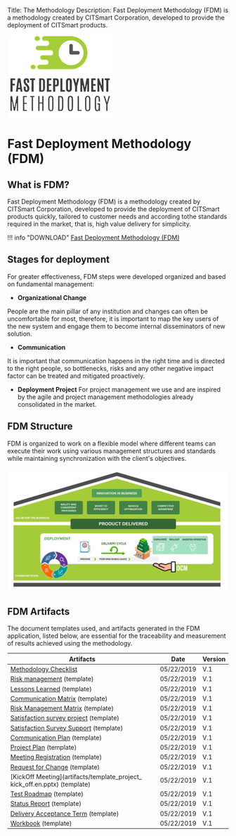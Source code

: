 Title: The Methodology
Description: Fast Deployment Methodology (FDM) is a methodology created by CITSmart Corporation, developed to provide the deployment of CITSmart products.

![FDM](img/fmd_icone_t.png)

Fast Deployment Methodology (FDM)
==================================

What is FDM?
--------------

Fast Deployment Methodology (FDM) is a methodology created by CITSmart Corporation,
developed to provide the deployment of CITSmart products quickly, tailored to customer 
needs and according tothe standards required in the market, that is, high value delivery 
for simplicity. 

!!! info "DOWNLOAD"
    [Fast Deployment Methodology (FDM)](artifacts/methodology.en.pdf)
    
Stages for deployment
------------------------

For greater effectiveness, FDM steps were developed organized
and based on fundamental management:

-   **Organizational Change**

People are the main pillar of any institution and changes can often be uncomfortable
for most, therefore, it is important to map the key users of the new system and engage 
them to become internal disseminators of new solution.

-   **Communication**

It is important that communication happens in the right time and is directed to the
right people, so bottlenecks, risks and any other negative impact factor can be 
treated and mitigated proactively.

-   **Deployment Project**
 For project management we use and are inspired by the agile and project
 management methodologies already consolidated in the market.
 
 FDM Structure
 ---------------
 
 FDM is organized to work on a flexible model where different teams can
 execute their work using various management structures and standards 
 while maintaining synchronization with the client's objectives. 
 
 ![Structure](img/us-fdm-fig-03@2x.png)
 
 FDM Artifacts
 ------------------
 
 The document templates used, and artifacts generated in the FDM application,
 listed below, are essential for the traceability and measurement of results
 achieved using the methodology. 
 
 | Artifacts                                                                                            | Date     | Version |
|--------------------------------------------------------------------------------------------------------|------------|--------|
| [Methodology Checklist](artifacts/check_list_methodology.xlsx)                         | 05/22/2019 | V.1    |
| [Risk management](artifacts/template_risk_management.docx) (template)                  | 05/22/2019 | V.1    |
| [Lessons Learned](artifacts/template_lessons_learned.docx) (template)                              | 05/22/2019| V.1    |
| [Communication Matrix](artifacts/template_communication_matrix.xlsx) (template)                      | 05/22/2019 | V.1    |
| [Risk Management Matrix](artifacts/template_matrix_risk_management.xlsx) (template)                  | 05/22/2019 | V.1    |
| [Satisfaction survey project](artifacts/template_satisfaction_survey_project.xlsx) (template)    | 05/22/2019 | V.1    |
| [Satisfaction Survey Support](artifacts/template_satisfaction_survey_support.xlsx) (template) | 05/22/2019 | V.1    |
| [Communication Plan](artifacts/template_communication_plan.docx) (template)                        | 05/22/2019 | V.1    |
| [Project Plan](artifacts/template_projec_plan.docx) (template)                         | 05/22/2019 | V.1    |
| [Meeting Registration](artifacts/template_meeting_registration.docx) (template)                          | 05/22/2019 | V.1    |
| [Request for Change](artifacts/template_request_for_change.docx) (template)                  | 05/22/2019 | V.1    |
| [KickOff Meeting](artifacts/template_project_ kick_off.en.pptx) (template)                               | 05/22/2019 | V.1    |
| [Test Roadmap](artifacts/template_script_of_test.xlsx) (template)                               | 05/22/2019 | V.1    |
| [Status Report](artifacts/template_status_report_en.docx) (template)                                      | 05/22/2019 | V.1    |
| [Delivery Acceptance Term](artifacts/template_delivery_acceptance_term.docx) (template)                       | 05/22/2019| V.1    |
| [Workbook](artifacts/template_workbook.en.xlsm) (template)                                                | 05/22/2019 | V.1    |

 
